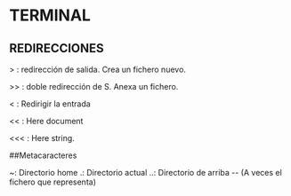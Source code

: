 # TERMINAL

## REDIRECCIONES

&gt; : redirección de salida. Crea un fichero nuevo.


&gt;&gt; : doble redirección de S. Anexa un fichero.

&lt; : Redirigir la entrada

&lt;&lt; : Here document

&lt;&lt;&lt; : Here string.

##Metacaracteres

~: Directorio home
.: Directorio actual
..: Directorio de arriba
-- (A veces el fichero que representa)
